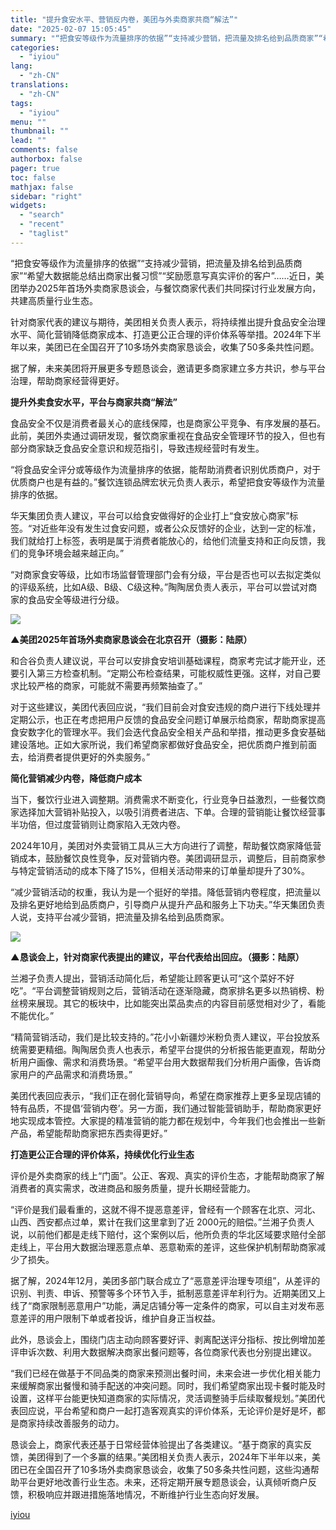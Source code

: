 ```yaml
---
title: "提升食安水平、营销反内卷，美团与外卖商家共商“解法”"
date: "2025-02-07 15:05:45"
summary: "“把食安等级作为流量排序的依据”“支持减少营销，把流量及排名给到品质商家”“希望大数据能总结出商家出..."
categories:
  - "iyiou"
lang:
  - "zh-CN"
translations:
  - "zh-CN"
tags:
  - "iyiou"
menu: ""
thumbnail: ""
lead: ""
comments: false
authorbox: false
pager: true
toc: false
mathjax: false
sidebar: "right"
widgets:
  - "search"
  - "recent"
  - "taglist"
---
```


“把食安等级作为流量排序的依据”“支持减少营销，把流量及排名给到品质商家”“希望大数据能总结出商家出餐习惯”“奖励愿意写真实评价的客户”……近日，美团举办2025年首场外卖商家恳谈会，与餐饮商家代表们共同探讨行业发展方向，共建高质量行业生态。

针对商家代表的建议与期待，美团相关负责人表示，将持续推出提升食品安全治理水平、简化营销降低商家成本、打造更公正合理的评价体系等举措。2024年下半年以来，美团已在全国召开了10多场外卖商家恳谈会，收集了50多条共性问题。

据了解，未来美团将开展更多专题恳谈会，邀请更多商家建立多方共识，参与平台治理，帮助商家经营得更好。

**提升外卖食安水平，平台与商家共商“解法”**

食品安全不仅是消费者最关心的底线保障，也是商家公平竞争、有序发展的基石。此前，美团外卖通过调研发现，餐饮商家重视在食品安全管理环节的投入，但也有部分商家缺乏食品安全意识和规范指引，导致违规经营时有发生。

“将食品安全评分或等级作为流量排序的依据，能帮助消费者识别优质商户，对于优质商户也是有益的。”餐饮连锁品牌宏状元负责人表示，希望把食安等级作为流量排序的依据。

华天集团负责人建议，平台可以给食安做得好的企业打上“食安放心商家”标签。“对近些年没有发生过食安问题，或者公众反馈好的企业，达到一定的标准，我们就给打上标签，表明是属于消费者能放心的，给他们流量支持和正向反馈，我们的竞争环境会越来越正向。”

“对商家食安等级，比如市场监督管理部门会有分级，平台是否也可以去拟定类似的评级系统，比如A级、B级、C级这种。”陶陶居负责人表示，平台可以尝试对商家的食品安全等级进行分级。

![](https://diting-hetu.iyiou.com/MD615IEg365hEG5SwuAr.png)

**▲美团2025年首场外卖商家恳谈会在北京召开（摄影：陆原）**

和合谷负责人建议说，平台可以安排食安培训基础课程，商家考完试才能开业，还要引入第三方检查机制。“定期公布检查结果，可能权威性更强。这样，对自己要求比较严格的商家，可能就不需要再频繁抽查了。”

对于这些建议，美团代表回应说，“我们目前会对食安违规的商户进行下线处理并定期公示，也正在考虑把用户反馈的食品安全问题订单展示给商家，帮助商家提高食安数字化的管理水平。我们会迭代食品安全相关产品和举措，推动更多食安基础建设落地。正如大家所说，我们希望商家都做好食品安全，把优质商户推到前面去，给消费者提供更好的外卖服务。”

**简化营销减少内卷，降低商户成本**

当下，餐饮行业进入调整期。消费需求不断变化，行业竞争日益激烈，一些餐饮商家选择加大营销补贴投入，以吸引消费者进店、下单。合理的营销能让餐饮经营事半功倍，但过度营销则让商家陷入无效内卷。

2024年10月，美团对外卖营销工具从三大方向进行了调整，帮助餐饮商家降低营销成本，鼓励餐饮良性竞争，反对营销内卷。美团调研显示，调整后，目前商家参与特定营销活动的成本下降了15%，但相关活动带来的订单量却提升了30%。

“减少营销活动的权重，我认为是一个挺好的举措。降低营销内卷程度，把流量以及排名更好地给到品质商户，引导商户从提升产品和服务上下功夫。”华天集团负责人说，支持平台减少营销，把流量及排名给到品质商家。

![](https://diting-hetu.iyiou.com/UatsA2W3Ey67lDQD8e0A.png)

**▲恳谈会上，针对商家代表提出的建议，平台代表给出回应。（摄影：陆原）**

兰湘子负责人提出，营销活动简化后，希望能让顾客更认可“这个菜好不好吃”。“平台调整营销规则之后，营销活动在逐渐隐藏，商家排名更多以热销榜、粉丝榜来展现。其它的板块中，比如能突出菜品卖点的内容目前感觉相对少了，看能不能优化。”

“精简营销活动，我们是比较支持的。”花小小新疆炒米粉负责人建议，平台投放系统需要更精细。陶陶居负责人也表示，希望平台提供的分析报告能更直观，帮助分析用户画像、需求和消费场景。“希望平台用大数据帮我们分析用户画像，告诉商家用户的产品需求和消费场景。”

美团代表回应表示，“我们正在弱化营销导向，希望在商家推荐上更多呈现店铺的特有品质，不提倡‘营销内卷’。另一方面，我们通过智能营销助手，帮助商家更好地实现成本管控。大家提的精准营销的能力都在规划中，今年我们也会推出一些新产品，希望能帮助商家把东西卖得更好。”

**打造更公正合理的评价体系，持续优化行业生态**

评价是外卖商家的线上“门面”。公正、客观、真实的评价生态，才能帮助商家了解消费者的真实需求，改进商品和服务质量，提升长期经营能力。

“评价是我们最看重的，这就不得不提恶意差评，曾经有一个顾客在北京、河北、山西、西安都点过单，累计在我们这里拿到了近 2000元的赔偿。”兰湘子负责人说，以前他们都是走线下赔付，这个案例以后，他所负责的华北区域要求赔付全部走线上，平台用大数据治理恶意点单、恶意勒索的差评，这些保护机制帮助商家减少了损失。

据了解，2024年12月，美团多部门联合成立了“恶意差评治理专项组”，从差评的识别、判责、申诉、预警等多个环节入手，抵制恶意差评牟利行为。近期美团又上线了“商家限制恶意用户”功能，满足店铺分等一定条件的商家，可以自主对发布恶意差评的用户限制下单或者投诉，维护自身正当权益。

此外，恳谈会上，围绕门店主动向顾客要好评、剥离配送评分指标、按比例增加差评申诉次数、利用大数据解决商家出餐问题等，各位商家代表也分别提出建议。

“我们已经在做基于不同品类的商家来预测出餐时间，未来会进一步优化相关能力来缓解商家出餐慢和骑手配送的冲突问题。同时，我们希望商家出现卡餐时能及时设置，这样平台能更快知道商家的实际情况，灵活调整骑手后续取餐规划。”美团代表回应说，平台希望和商户一起打造客观真实的评价体系，无论评价是好是坏，都是商家持续改善服务的动力。

恳谈会上，商家代表还基于日常经营体验提出了各类建议。“基于商家的真实反馈，美团得到了一个多赢的结果。”美团相关负责人表示，2024年下半年以来，美团已在全国召开了10多场外卖商家恳谈会，收集了50多条共性问题，这些沟通帮助平台更好地改善行业生态。未来，还将定期开展专题恳谈会，认真倾听商户反馈，积极响应并跟进措施落地情况，不断维护行业生态向好发展。

[iyiou](https://www.iyiou.com/news/202502071089698)
